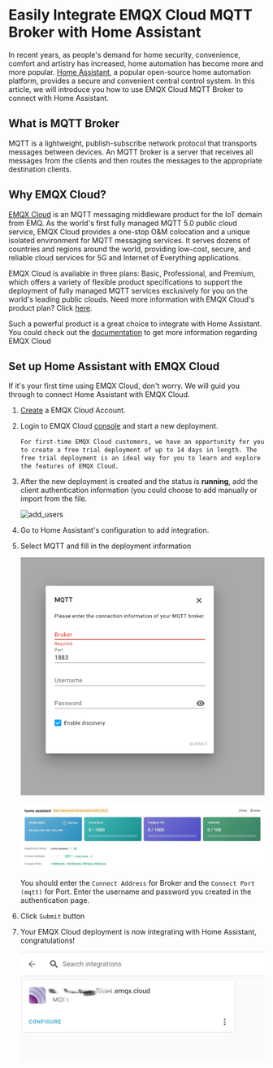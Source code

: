 # Easily Integrate EMQX Cloud MQTT Broker with Home Assistant

In recent years, as people's demand for home security, convenience, comfort and artistry has increased, home automation has become more and more popular. [Home Assistant](https://www.home-assistant.io/), a popular open-source home automation platform, provides a secure and convenient central control system. In this article, we will introduce you how to use EMQX Cloud MQTT Broker to connect with Home Assistant.

## What is MQTT Broker

MQTT is a lightweight, publish-subscribe network protocol that transports messages between devices. An MQTT broker is a server that receives all messages from the clients and then routes the messages to the appropriate destination clients. 

## Why EMQX Cloud?

[EMQX Cloud](https://www.emqx.com/en/cloud) is an MQTT messaging middleware product for the IoT domain from EMQ. As the world's first fully managed MQTT 5.0 public cloud service, EMQX Cloud provides a one-stop O&M colocation and a unique isolated environment for MQTT messaging services. It serves dozens of countries and regions around the world, providing low-cost, secure, and reliable cloud services for 5G and Internet of Everything applications. 

EMQX Cloud is available in three plans: Basic, Professional, and Premium, which offers a variety of flexible product specifications to support the deployment of fully managed MQTT services exclusively for you on the world's leading public clouds. Need more information with EMQX Cloud's product plan? Click [here](https://docs.emqx.io/en/cloud/latest/pricing.html).

Such a powerful product is a great choice to integrate with Home Assistant. You could check out the [documentation](https://docs.emqx.io/en/cloud/latest/) to get more information regarding EMQX Cloud

## Set up Home Assistant with EMQX Cloud

If it's your first time using EMQX Cloud, don't worry. We will guid you through to connect Home Assistant with EMQX Cloud.

1. [Create](https://www.emqx.com/en/signup?continue=https://www.emqx.com/cn/cloud) a EMQX Cloud Account.

2. Login to EMQX Cloud [console](https://cloud.emqx.io/console/) and start a new deployment.

   ```tip
   For first-time EMQX Cloud customers, we have an opportunity for you to create a free trial deployment of up to 14 days in length. The free trial deployment is an ideal way for you to learn and explore the features of EMQX Cloud. 
   ```

3. After the new deployment is created and the status is **running**, add the client authentication information (you could choose to add manually or import from the file.  

   ![add_users](https://docs.emqx.io/assets/img/auth.6543e1b4.png)

4. Go to Home Assistant's configuration to add integration.

5. Select MQTT and fill in the deployment information

   ![image-mqtt](./_assets/image-mqtt.png)

   ![image-console](./_assets/image-console.png)

   You should enter the `Connect Address` for Broker and the `Connect Port (mqtt)` for Port. Enter the username and password you created in the authentication page. 

6. Click `Submit` button

7. Your EMQX Cloud deployment is now integrating with Home Assistant, congratulations!

   ![image-integration](./_assets/image-integration.png)